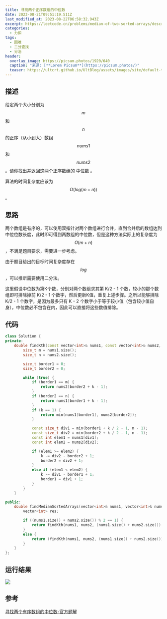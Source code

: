 ```yaml
---
title: 寻找两个正序数组的中位数
date: 2023-08-21T09:51:19.511Z
last_modified_at: 2023-08-22T06:58:32.943Z
excerpt: https://leetcode.cn/problems/median-of-two-sorted-arrays/description/
categories:
  - 力扣
tags:
  - 困难
  - 二分查找
  - 分治
header:
  overlay_image: https://picsum.photos/1920/640
  caption: "来源: [**Lorem Picsum**](https://picsum.photos/)"
  teaser: https://ultcrt.github.io/UltBlog/assets/images/site/default-teaser.png
---
```

## 描述

给定两个大小分别为 $$m$$ 和 $$n$$ 的正序（从小到大）数组 $$nums1$$ 和 $$nums2$$。请你找出并返回这两个正序数组的 中位数 。

算法的时间复杂度应该为 $$O(log (m+n))$$ 。

## 思路

两个数组是有序的，可以使用双指针对两个数组进行合并，直到合并后的数组达到中位位数长度，此时即可得到两数组的中位数，但是这种方法实际上的复杂度为 $$O(m+n)$$，不满足题目要求，需要进一步考虑。

由于题目给出的目标时间复杂度存在 $$log$$，可以推断需要使用二分法。

这里假设中位数为第K个数，分别对两个数组求其第 K/2 - 1 个数，较小的那个数组即可排除掉前 K/2 - 1 个数字，然后更新K值，重复上述步骤。之所以能够排除 K/2 - 1 个数字，是因为最多只有 K - 2 个数字小于等于较小值（包含较小值自身），中位数必不包含在内，因此可以直接将这些数值排除。

## 代码

```c++
class Solution {
private:
    double findKth(const vector<int>& nums1, const vector<int>& nums2, size_t k) {
        size_t m = nums1.size();
        size_t n = nums2.size();

        size_t border1 = 0;
        size_t border2 = 0;

        while (true) {
            if (border1 == m) {
                return nums2[border2 + k - 1];
            }
            if (border2 == n) {
                return nums1[border1 + k - 1];
            }
            if (k == 1) {
                return min(nums1[border1], nums2[border2]);
            }

            const size_t div1 = min(border1 + k / 2 - 1, m - 1);
            const size_t div2 = min(border2 + k / 2 - 1, n - 1);
            const int elem1 = nums1[div1];
            const int elem2 = nums2[div2];

            if (elem1 >= elem2) {
                k -= div2 - border2 + 1;
                border2 = div2 + 1;
            }
            else if (elem1 < elem2) {
                k -= div1 - border1 + 1;
                border1 = div1 + 1;
            }
        }
    }

public:
    double findMedianSortedArrays(vector<int>& nums1, vector<int>& nums2) {
        vector<int> res;

        if ((nums1.size() + nums2.size()) % 2 == 1) {
            return findKth(nums1, nums2, (nums1.size() + nums2.size()) / 2 + 1);
        }
        else {
            return (findKth(nums1, nums2, (nums1.size() + nums2.size()) / 2) + findKth(nums1, nums2, (nums1.size() + nums2.size()) / 2 + 1)) / 2;
        }
    }
};
```

## 运行结果

![](/UltBlog/assets/images/uploads/截图-2023-08-22-15-19-13.png)

## 参考
[寻找两个有序数组的中位数-官方题解](https://leetcode.cn/problems/median-of-two-sorted-arrays/solutions/258842/xun-zhao-liang-ge-you-xu-shu-zu-de-zhong-wei-s-114/)
